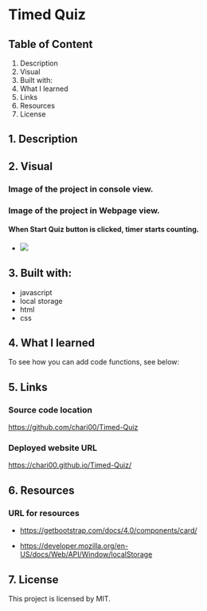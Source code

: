 # Timed Quiz

## Table of Content

1. Description
2. Visual
3. Built with:
4. What I learned
5. Links
6. Resources
7. License

## 1. Description

## 2. Visual

### Image of the project in console view.

### Image of the project in Webpage view.

#### When Start Quiz button is clicked, timer starts counting.

- <img src="/assets/images/score.png">

## 3. Built with:

- javascript
- local storage
- html
- css

## 4. What I learned

To see how you can add code functions, see below:

## 5. Links

### Source code location

https://github.com/chari00/Timed-Quiz

### Deployed website URL

https://chari00.github.io/Timed-Quiz/

## 6. Resources

### URL for resources

- https://getbootstrap.com/docs/4.0/components/card/

- https://developer.mozilla.org/en-US/docs/Web/API/Window/localStorage

## 7. License

This project is licensed by MIT.
